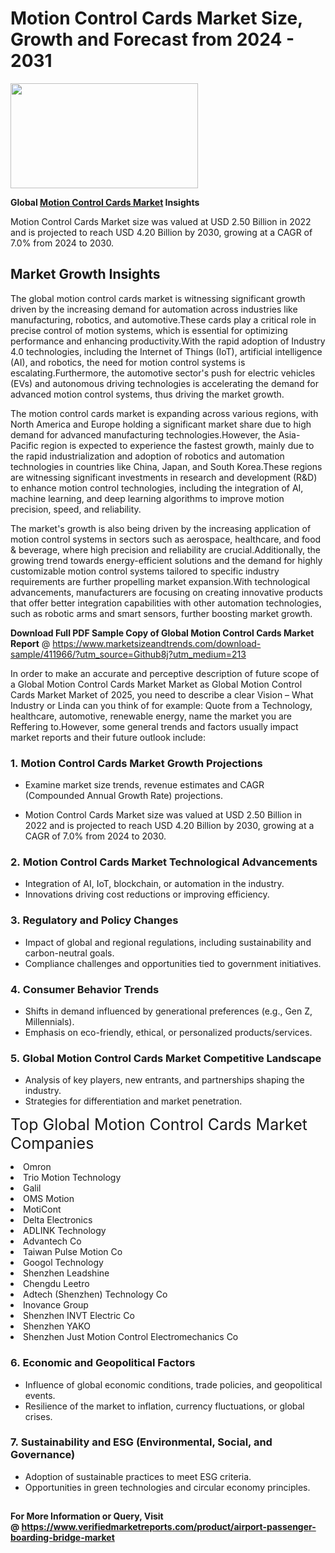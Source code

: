 <H1>Motion Control Cards Market Size, Growth and Forecast from 2024 - 2031</H1><img class="aligncenter size-medium wp-image-584254" src="https://thirdeyenews.in/wp-content/uploads/2024/09/Global-Market-Research-300x168.jpeg" alt="" width="300" height="168" /><p><strong>Global&nbsp;<a href="https://www.marketsizeandtrends.com/download-sample/411966/?utm_source=Github8j?utm_medium=213">Motion Control Cards Market</a> Insights</strong></p><p>Motion Control Cards Market size was valued at USD 2.50 Billion in 2022 and is projected to reach USD 4.20 Billion by 2030, growing at a CAGR of 7.0% from 2024 to 2030.</p><p><h2>Market Growth Insights</h2> <p>The global motion control cards market is witnessing significant growth driven by the increasing demand for automation across industries like manufacturing, robotics, and automotive.These cards play a critical role in precise control of motion systems, which is essential for optimizing performance and enhancing productivity.With the rapid adoption of Industry 4.0 technologies, including the Internet of Things (IoT), artificial intelligence (AI), and robotics, the need for motion control systems is escalating.Furthermore, the automotive sector's push for electric vehicles (EVs) and autonomous driving technologies is accelerating the demand for advanced motion control systems, thus driving the market growth.</p> <p>The motion control cards market is expanding across various regions, with North America and Europe holding a significant market share due to high demand for advanced manufacturing technologies.However, the Asia-Pacific region is expected to experience the fastest growth, mainly due to the rapid industrialization and adoption of robotics and automation technologies in countries like China, Japan, and South Korea.These regions are witnessing significant investments in research and development (R&D) to enhance motion control technologies, including the integration of AI, machine learning, and deep learning algorithms to improve motion precision, speed, and reliability.</p> <p>The market's growth is also being driven by the increasing application of motion control systems in sectors such as aerospace, healthcare, and food & beverage, where high precision and reliability are crucial.Additionally, the growing trend towards energy-efficient solutions and the demand for highly customizable motion control systems tailored to specific industry requirements are further propelling market expansion.With technological advancements, manufacturers are focusing on creating innovative products that offer better integration capabilities with other automation technologies, such as robotic arms and smart sensors, further boosting market growth.</p> <p><span class=""><strong>Download Full PDF Sample Copy of Global Motion Control Cards Market Report</strong> @ <a href="https://www.marketsizeandtrends.com/download-sample/411966/?utm_source=Github8j?utm_medium=213" target="_blank">https://www.marketsizeandtrends.com/download-sample/411966/?utm_source=Github8j?utm_medium=213</a></span></p><p>In order to make an accurate and perceptive description of future scope of a Global&nbsp;Motion Control Cards Market Market as Global&nbsp;Motion Control Cards Market Market of 2025, you need to describe a clear Vision &ndash; What Industry or Linda can you think of for example: Quote from a Technology, healthcare, automotive, renewable energy, name the market you are Reffering to.However, some general trends and factors usually impact market reports and their future outlook include:</p><h3>1.&nbsp;<strong>Motion Control Cards Market Growth Projections</strong></h3><ul><li>Examine market size trends, revenue estimates and CAGR (Compounded Annual Growth Rate) projections.</li><li><p>Motion Control Cards Market size was valued at USD 2.50 Billion in 2022 and is projected to reach USD 4.20 Billion by 2030, growing at a CAGR of 7.0% from 2024 to 2030.</p></li></ul><h3>2.&nbsp;<strong>Motion Control Cards Market Technological Advancements</strong></h3><ul><li>Integration of AI, IoT, blockchain, or automation in the industry.</li><li>Innovations driving cost reductions or improving efficiency.</li></ul><h3>3.&nbsp;<strong>Regulatory and Policy Changes</strong></h3><ul><li>Impact of global and regional regulations, including sustainability and carbon-neutral goals.</li><li>Compliance challenges and opportunities tied to government initiatives.</li></ul><h3>4.&nbsp;<strong>Consumer Behavior Trends</strong></h3><ul><li>Shifts in demand influenced by generational preferences (e.g., Gen Z, Millennials).</li><li>Emphasis on eco-friendly, ethical, or personalized products/services.</li></ul><h3>5.&nbsp;<strong>Global Motion Control Cards Market Competitive Landscape</strong></h3><ul><li>Analysis of key players, new entrants, and partnerships shaping the industry.</li><li>Strategies for differentiation and market penetration.</li></ul><p data-pm-slice="1 1 []"><span style="color: inherit; font-family: inherit; font-size: 25px;">Top Global Motion Control Cards Market Companies</span></p><div class="" data-test-id=""><p><li>Omron</li><li> Trio Motion Technology</li><li> Galil</li><li> OMS Motion</li><li> MotiCont</li><li> Delta Electronics</li><li> ADLINK Technology</li><li> Advantech Co</li><li> Taiwan Pulse Motion Co</li><li> Googol Technology</li><li> Shenzhen Leadshine</li><li> Chengdu Leetro</li><li> Adtech (Shenzhen) Technology Co</li><li> Inovance Group</li><li> Shenzhen INVT Electric Co</li><li> Shenzhen YAKO</li><li> Shenzhen Just Motion Control Electromechanics Co</li></p></div><h3>6.&nbsp;<strong>Economic and Geopolitical Factors</strong></h3><ul><li>Influence of global economic conditions, trade policies, and geopolitical events.</li><li>Resilience of the market to inflation, currency fluctuations, or global crises.</li></ul><h3>7.&nbsp;<strong>Sustainability and ESG (Environmental, Social, and Governance)</strong></h3><ul><li>Adoption of sustainable practices to meet ESG criteria.</li><li>Opportunities in green technologies and circular economy principles.</li></ul><h2><strong style="font-size: 14px;">For More Information or Query, Visit @&nbsp;</strong><a style="background-color: #ffffff; font-size: 14px;" href="https://www.marketsizeandtrends.com/report/motion-control-cards-market/" target="_blank">https://www.verifiedmarketreports.com/product/airport-passenger-boarding-bridge-market</a></h2>